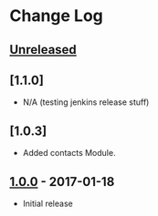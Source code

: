 # Change Log

## [Unreleased]

## [1.1.0]
* N/A (testing jenkins release stuff)

## [1.0.3]
* Added contacts Module.

## [1.0.0] - 2017-01-18
* Initial release

[Unreleased]: https://github.com/liveops/client-sdk-core/tags/1.0.0...HEAD
[1.0.0]: https://github.com/liveops/client-sdk-core/compare/1.0.0
